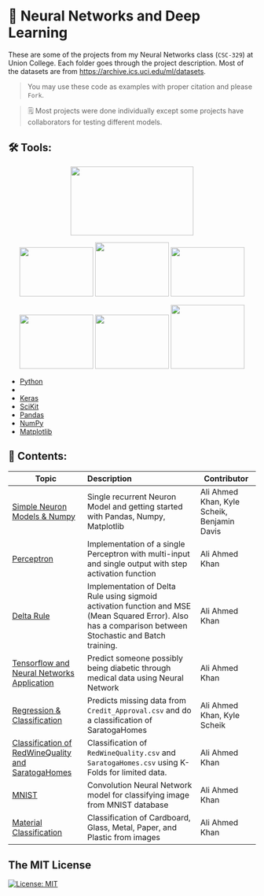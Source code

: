 # :brain:  Neural Networks and Deep Learning

These are some of the projects from my Neural Networks class (`CSC-329`) at Union College. Each folder goes through the project description.
Most of the datasets are from https://archive.ics.uci.edu/ml/datasets.

> You may use these code as examples with proper citation and please `Fork`.

>  🗒️ Most projects were done individually except some projects have collaborators for testing different models.
## :hammer_and_wrench: Tools:
<p align="center">
  <img  width="250" height="140" src="https://www.python.org/static/community_logos/python-logo-master-v3-TM-flattened.png">
</p>

<p align="center">
  <img  width="150" height="100" src="https://upload.wikimedia.org/wikipedia/commons/thumb/1/11/TensorFlowLogo.svg/1200px-TensorFlowLogo.svg.png">
  <img  width="150" height="110" src="https://keras.io/img/logo-k-keras-wb.png">
  <img  width="150" height="100" src="https://upload.wikimedia.org/wikipedia/commons/thumb/0/05/Scikit_learn_logo_small.svg/1200px-Scikit_learn_logo_small.svg.png">
  
</p>

<p align="center">
  <img  width="150" height="110" src="https://upload.wikimedia.org/wikipedia/commons/thumb/3/31/NumPy_logo_2020.svg/2560px-NumPy_logo_2020.svg.png">
  <img  width="150" height="110" src="https://upload.wikimedia.org/wikipedia/commons/thumb/e/ed/Pandas_logo.svg/1200px-Pandas_logo.svg.png">
  <img  width="150" height="130" src="https://matplotlib.org/_static/logo2_compressed.svg">
 </p>


- [Python](https://www.python.org/)
- 
- [Keras](https://keras.io/)
- [SciKit](https://scikit-learn.org/stable/)
- [Pandas](https://pandas.pydata.org/)
- [NumPy](https://numpy.org/)
- [Matplotlib](https://matplotlib.org/)



## :closed_book: Contents:

| Topic                                          | Description                                                                                                                                               | Contributor                                 |
| ---------------------------------------------- |:--------------------------------------------------------------------------------------------------------------------------------------------------------- | ------------------------------------------- |
| [Simple Neuron Models & Numpy](https://github.com/Ahmed4812/Neural_Networks/tree/main/Assignment-2)               | Single recurrent Neuron Model and getting started with Pandas, Numpy, Matplotlib                                                                          | Ali Ahmed Khan, Kyle Scheik, Benjamin Davis |
| [Perceptron](https://github.com/Ahmed4812/Neural_Networks/tree/main/Assignment-3)                                 | Implementation of a single Perceptron with multi-input and single output with step activation function                                                    | Ali Ahmed Khan                              |
| [Delta Rule](https://github.com/Ahmed4812/Neural_Networks/tree/main/Assignment-4)                                 | Implementation of Delta Rule using sigmoid activation function and MSE (Mean Squared Error). Also has a comparison between Stochastic and Batch training. | Ali Ahmed Khan                              |
| [Tensorflow and Neural Networks Application](https://github.com/Ahmed4812/Neural_Networks/tree/main/Assignment-5) | Predict someone possibly being diabetic through medical data using Neural Network|Ali Ahmed Khan|
| [Regression & Classification](https://github.com/Ahmed4812/Neural_Networks/tree/main/Assignment-7)                | Predicts missing data from `Credit_Approval.csv` and do a classification of SaratogaHomes| Ali Ahmed Khan, Kyle Scheik                 |
|[Classification of RedWineQuality and SaratogaHomes](https://github.com/Ahmed4812/Neural_Networks/tree/main/Assignment-8)|Classification of `RedWineQuality.csv` and `SaratogaHomes.csv` using K-Folds for limited data.|Ali Ahmed Khan|
|[MNIST](https://github.com/Ahmed4812/Neural_Networks/tree/main/Assignment-9)|Convolution Neural Network model for classifying image from MNIST database|Ali Ahmed Khan|
|[Material Classification](https://github.com/Ahmed4812/Neural_Networks/tree/main/Final%20Project)|Classification of Cardboard, Glass, Metal, Paper, and Plastic from images|Ali Ahmed Khan|


## The MIT License

[![License: MIT](https://img.shields.io/badge/License-MIT-yellow.svg)](https://opensource.org/licenses/MIT)  
